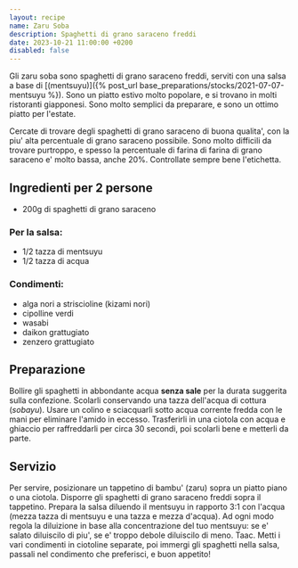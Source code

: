 ```yaml
---
layout: recipe
name: Zaru Soba
description: Spaghetti di grano saraceno freddi
date: 2023-10-21 11:00:00 +0200
disabled: false
---
```


Gli zaru soba sono spaghetti di grano saraceno freddi, serviti con una salsa a base di [(mentsuyu)]({% post_url base_preparations/stocks/2021-07-07-mentsuyu %}). Sono un piatto estivo molto popolare, e si trovano in molti ristoranti giapponesi. Sono molto semplici da preparare, e sono un ottimo piatto per l'estate.

Cercate di trovare degli spaghetti di grano saraceno di buona qualita', con la piu' alta percentuale di grano saraceno possibile. Sono molto difficili da trovare purtroppo, e spesso la percentuale di farina di farina di grano saraceno e' molto bassa, anche 20%. Controllate sempre bene l'etichetta.

## Ingredienti per 2 persone

- 200g di spaghetti di grano saraceno

### Per la salsa:
- 1/2 tazza di mentsuyu
- 1/2 tazza di acqua

### Condimenti:
- alga nori a striscioline (kizami nori)
- cipolline verdi
- wasabi
- daikon grattugiato
- zenzero grattugiato

## Preparazione
Bollire gli spaghetti in abbondante acqua **senza sale** per la durata suggerita sulla confezione. Scolarli conservando una tazza dell'acqua di cottura (_sobayu_). Usare un colino e sciacquarli sotto acqua corrente fredda con le mani per eliminare l'amido in eccesso. Trasferirli in una ciotola con acqua e ghiaccio per raffreddarli per circa 30 secondi, poi scolarli bene e metterli da parte.

## Servizio
Per servire, posizionare un tappetino di bambu' (zaru) sopra un piatto piano o una ciotola. Disporre gli spaghetti di grano saraceno freddi sopra il tappetino.
Prepara la salsa diluendo il mentsuyu in rapporto 3:1 con l'acqua (mezza tazza di mentsuyu e una tazza e mezza d'acqua). Ad ogni modo regola la diluizione in base alla concentrazione del tuo mentsuyu: se e' salato diluiscilo di piu', se e' troppo debole diluiscilo di meno. Taac.
Metti i vari condimenti in ciotoline separate, poi immergi gli spaghetti nella salsa, passali nel condimento che preferisci, e buon appetito!
